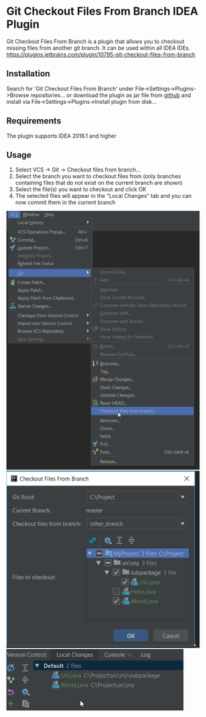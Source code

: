 Git Checkout Files From Branch IDEA Plugin
==========================================

Git Checkout Files From Branch is a plugin that allows you to checkout missing files from another git branch. 
It can be used within all IDEA IDEs. https://plugins.jetbrains.com/plugin/10795-git-checkout-files-from-branch

Installation
-------------

Search for 'Git Checkout Files From Branch' under File->Settings->Plugins->Browse repositories... or 
download the plugin as jar file from [github][1] and install via File->Settings->Plugins->Install plugin from disk...

Requirements
------------

The plugin supports IDEA 2018.1 and higher

Usage
--------

1) Select VCS -> Git -> Checkout files from branch...
2) Select the branch you want to checkout files from (only branches containing files that do not exist on the current branch are shown)
3) Select the file(s) you want to checkout and click OK
4) The selected files will appear in the "Local Changes" tab and you can now commit them in the current branch 

![inject->provide](img/menu.png)
![inject->provide](img/dialog.png)
![inject->provide](img/local_changes.png)


[1]: https://github.com/ambarth/git-checkout-files-from-branch/blob/master/releases/git-checkout-files-from-branch-0.1.0.jar
[2]: https://plugins.jetbrains.com/plugin/10795-git-checkout-files-from-branch